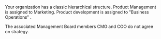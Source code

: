 Your organization has a classic hierarchical structure. Product Management is assigned to Marketing. Product development is assigned to &quot;Business Operations&quot; .

The associated Management Board members CMO and COO do not agree on strategy.
